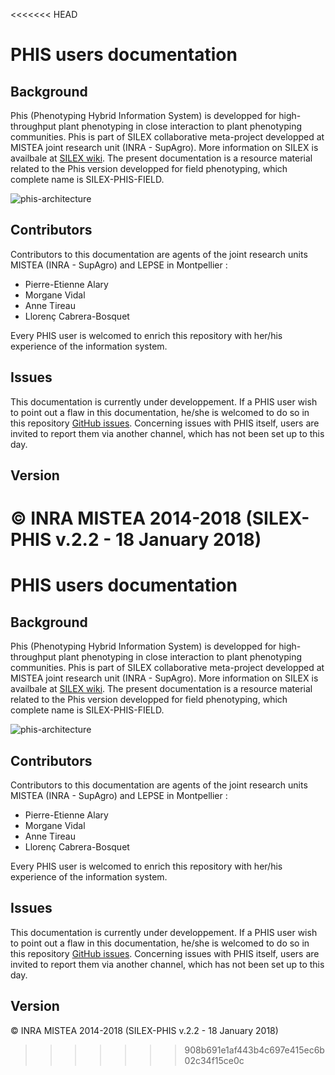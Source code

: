 <<<<<<< HEAD
# PHIS users documentation

## Background
Phis (Phenotyping Hybrid Information System) is developped for high-throughput plant phenotyping in close interaction to plant phenotyping communities.
Phis is part of SILEX collaborative meta-project developped at MISTEA joint research unit (INRA - SupAgro).
More information on SILEX is availbale at [SILEX wiki](https://mulcyber.toulouse.inra.fr/plugins/mediawiki/wiki/silex/index.php/Accueil "SILEX wiki Main Page").
The present documentation is a resource material related to the Phis version developped for field phenotyping, which complete name is SILEX-PHIS-FIELD.

![phis-architecture](img/phis-architecture.png)

## Contributors
Contributors to this documentation are agents of the joint research units MISTEA (INRA - SupAgro) and LEPSE in Montpellier :

- Pierre-Etienne Alary
- Morgane Vidal
- Anne Tireau
- Llorenç Cabrera-Bosquet

Every PHIS user is welcomed to enrich this repository with her/his experience of the information system.

## Issues
This documentation is currently under developpement.
If a PHIS user wish to point out a flaw in this documentation, he/she is welcomed to do so in this repository [GitHub issues](https://github.com/OpenSILEX/phis2-docs-community/issues).
Concerning issues with PHIS itself, users are invited to report them via another channel, which has not been set up to this day.

## Version
&copy; INRA MISTEA 2014-2018 (SILEX-PHIS v.2.2 - 18 January 2018)
=======
# PHIS users documentation

## Background
Phis (Phenotyping Hybrid Information System) is developped for high-throughput plant phenotyping in close interaction to plant phenotyping communities.
Phis is part of SILEX collaborative meta-project developped at MISTEA joint research unit (INRA - SupAgro).
More information on SILEX is availbale at [SILEX wiki](https://mulcyber.toulouse.inra.fr/plugins/mediawiki/wiki/silex/index.php/Accueil "SILEX wiki Main Page").
The present documentation is a resource material related to the Phis version developped for field phenotyping, which complete name is SILEX-PHIS-FIELD.

![phis-architecture](img/phis-architecture.png)

## Contributors
Contributors to this documentation are agents of the joint research units MISTEA (INRA - SupAgro) and LEPSE in Montpellier :

- Pierre-Etienne Alary
- Morgane Vidal
- Anne Tireau
- Llorenç Cabrera-Bosquet

Every PHIS user is welcomed to enrich this repository with her/his experience of the information system.

## Issues
This documentation is currently under developpement.
If a PHIS user wish to point out a flaw in this documentation, he/she is welcomed to do so in this repository [GitHub issues](https://github.com/OpenSILEX/phis2-docs-community/issues).
Concerning issues with PHIS itself, users are invited to report them via another channel, which has not been set up to this day.

## Version
&copy; INRA MISTEA 2014-2018 (SILEX-PHIS v.2.2 - 18 January 2018)
>>>>>>> 908b691e1af443b4c697e415ec6b02c34f15ce0c
